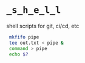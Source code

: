 # `_s_h_e_l_l`

shell scripts for git, ci/cd, etc


```bash
 mkfifo pipe
 tee out.txt < pipe &
 command > pipe
 echo $?
 ```
